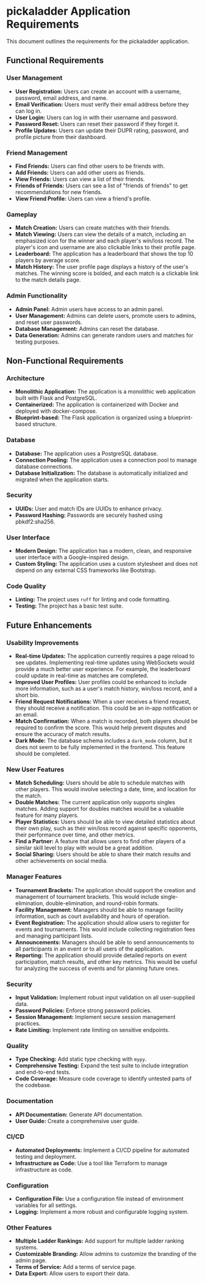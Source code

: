 # pickaladder Application Requirements

This document outlines the requirements for the pickaladder application.

## Functional Requirements

### User Management
*   **User Registration:** Users can create an account with a username, password, email address, and name.
*   **Email Verification:** Users must verify their email address before they can log in.
*   **User Login:** Users can log in with their username and password.
*   **Password Reset:** Users can reset their password if they forget it.
*   **Profile Updates:** Users can update their DUPR rating, password, and profile picture from their dashboard.

### Friend Management
*   **Find Friends:** Users can find other users to be friends with.
*   **Add Friends:** Users can add other users as friends.
*   **View Friends:** Users can view a list of their friends.
*   **Friends of Friends:** Users can see a list of "friends of friends" to get recommendations for new friends.
*   **View Friend Profile:** Users can view a friend's profile.

### Gameplay
*   **Match Creation:** Users can create matches with their friends.
*   **Match Viewing:** Users can view the details of a match, including an emphasized icon for the winner and each player's win/loss record. The player's icon and username are also clickable links to their profile page.
*   **Leaderboard:** The application has a leaderboard that shows the top 10 players by average score.
*   **Match History:** The user profile page displays a history of the user's matches. The winning score is bolded, and each match is a clickable link to the match details page.

### Admin Functionality
*   **Admin Panel:** Admin users have access to an admin panel.
*   **User Management:** Admins can delete users, promote users to admins, and reset user passwords.
*   **Database Management:** Admins can reset the database.
*   **Data Generation:** Admins can generate random users and matches for testing purposes.

## Non-Functional Requirements

### Architecture
*   **Monolithic Application:** The application is a monolithic web application built with Flask and PostgreSQL.
*   **Containerized:** The application is containerized with Docker and deployed with docker-compose.
*   **Blueprint-based:** The Flask application is organized using a blueprint-based structure.

### Database
*   **Database:** The application uses a PostgreSQL database.
*   **Connection Pooling:** The application uses a connection pool to manage database connections.
*   **Database Initialization:** The database is automatically initialized and migrated when the application starts.

### Security
*   **UUIDs:** User and match IDs are UUIDs to enhance privacy.
*   **Password Hashing:** Passwords are securely hashed using pbkdf2:sha256.

### User Interface
*   **Modern Design:** The application has a modern, clean, and responsive user interface with a Google-inspired design.
*   **Custom Styling:** The application uses a custom stylesheet and does not depend on any external CSS frameworks like Bootstrap.

### Code Quality
*   **Linting:** The project uses `ruff` for linting and code formatting.
*   **Testing:** The project has a basic test suite.

## Future Enhancements

### Usability Improvements
*   **Real-time Updates:** The application currently requires a page reload to see updates. Implementing real-time updates using WebSockets would provide a much better user experience. For example, the leaderboard could update in real-time as matches are completed.
*   **Improved User Profiles:** User profiles could be enhanced to include more information, such as a user's match history, win/loss record, and a short bio.
*   **Friend Request Notifications:** When a user receives a friend request, they should receive a notification. This could be an in-app notification or an email.
*   **Match Confirmation:** When a match is recorded, both players should be required to confirm the score. This would help prevent disputes and ensure the accuracy of match results.
*   **Dark Mode:** The database schema includes a `dark_mode` column, but it does not seem to be fully implemented in the frontend. This feature should be completed.

### New User Features
*   **Match Scheduling:** Users should be able to schedule matches with other players. This would involve selecting a date, time, and location for the match.
*   **Double Matches:** The current application only supports singles matches. Adding support for doubles matches would be a valuable feature for many players.
*   **Player Statistics:** Users should be able to view detailed statistics about their own play, such as their win/loss record against specific opponents, their performance over time, and other metrics.
*   **Find a Partner:** A feature that allows users to find other players of a similar skill level to play with would be a great addition.
*   **Social Sharing:** Users should be able to share their match results and other achievements on social media.

### Manager Features
*   **Tournament Brackets:** The application should support the creation and management of tournament brackets. This would include single-elimination, double-elimination, and round-robin formats.
*   **Facility Management:** Managers should be able to manage facility information, such as court availability and hours of operation.
*   **Event Registration:** The application should allow users to register for events and tournaments. This would include collecting registration fees and managing participant lists.
*   **Announcements:** Managers should be able to send announcements to all participants in an event or to all users of the application.
*   **Reporting:** The application should provide detailed reports on event participation, match results, and other key metrics. This would be useful for analyzing the success of events and for planning future ones.

### Security
*   **Input Validation:** Implement robust input validation on all user-supplied data.
*   **Password Policies:** Enforce strong password policies.
*   **Session Management:** Implement secure session management practices.
*   **Rate Limiting:** Implement rate limiting on sensitive endpoints.

### Quality
*   **Type Checking:** Add static type checking with `mypy`.
*   **Comprehensive Testing:** Expand the test suite to include integration and end-to-end tests.
*   **Code Coverage:** Measure code coverage to identify untested parts of the codebase.

### Documentation
*   **API Documentation:** Generate API documentation.
*   **User Guide:** Create a comprehensive user guide.

### CI/CD
*   **Automated Deployments:** Implement a CI/CD pipeline for automated testing and deployment.
*   **Infrastructure as Code:** Use a tool like Terraform to manage infrastructure as code.

### Configuration
*   **Configuration File:** Use a configuration file instead of environment variables for all settings.
*   **Logging:** Implement a more robust and configurable logging system.

### Other Features
*   **Multiple Ladder Rankings:** Add support for multiple ladder ranking systems.
*   **Customizable Branding:** Allow admins to customize the branding of the admin page.
*   **Terms of Service:** Add a terms of service page.
*   **Data Export:** Allow users to export their data.
